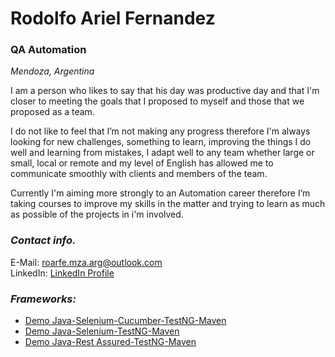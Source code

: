 # Rodolfo Ariel Fernandez
### QA Automation 
_Mendoza, Argentina_

I am a person who likes to say that his day was productive day and that I'm closer to meeting the goals that I proposed to myself and those that we proposed as a team.

I do not like to feel that I’m not making any progress therefore I'm always looking for new challenges, something to learn, improving the things I do well and learning from mistakes, I adapt well to any team whether large or small, local or remote and my level of English has allowed me to communicate smoothly with clients and members of the team.

Currently I'm aiming more strongly to an Automation career therefore I’m taking courses to improve my skills in the matter and trying to learn as much as possible of the projects in i'm involved.

### ***Contact info.***
E-Mail: [roarfe.mza.arg@outlook.com](mailto:roarfe.mza.arg@outlook.com)\
LinkedIn: [LinkedIn Profile](https://www.linkedin.com/in/fernandezrodolfo/)

### ***Frameworks:***
* [Demo Java-Selenium-Cucumber-TestNG-Maven](https://app.box.com/s/i9i2llzo2fstgkc99itq0zz197uk1nnd)
* [Demo Java-Selenium-TestNG-Maven](https://app.box.com/s/qoqxubppct979hpfelok3m0ehv02bgc4)
* [Demo Java-Rest Assured-TestNG-Maven](https://app.box.com/s/bnn2yfyqgd2dtujqz56e368jvo68xb0g)
